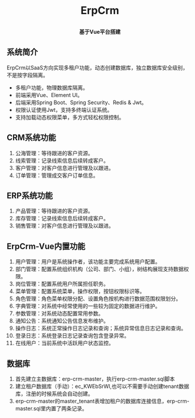 <h1 align="center" style="margin: 30px 0 30px; font-weight: bold;">ErpCrm</h1>
<h4 align="center">基于Vue平台搭建</h4>

## 系统简介

ErpCrm以SaaS方向实现多租户功能，动态创建数据库，独立数据库安全级别，不是按字段隔离。

* 多租户功能，物理数据库隔离。
* 前端采用Vue、Element UI。
* 后端采用Spring Boot、Spring Security、Redis & Jwt。
* 权限认证使用Jwt，支持多终端认证系统。
* 支持加载动态权限菜单，多方式轻松权限控制。


## CRM系统功能

1. 公海管理：等待跟进的客户资源。
2. 线索管理：记录线索信息后续转成客户。
3. 客户管理：对客户信息进行管理及以跟进。
4. 订单管理：管理成交客户订单信息。

## ERP系统功能

1. 产品管理：等待跟进的客户资源。
2. 库存管理：记录线索信息后续转成客户。
3. 销售管理：对客户信息进行管理及以跟进。

## ErpCrm-Vue内置功能

1. 用户管理：用户是系统操作者，该功能主要完成系统用户配置。
2. 部门管理：配置系统组织机构（公司、部门、小组），树结构展现支持数据权限。
3. 岗位管理：配置系统用户所属担任职务。
4. 菜单管理：配置系统菜单，操作权限，按钮权限标识等。
5. 角色管理：角色菜单权限分配、设置角色按机构进行数据范围权限划分。
6. 字典管理：对系统中经常使用的一些较为固定的数据进行维护。
7. 参数管理：对系统动态配置常用参数。
8. 通知公告：系统通知公告信息发布维护。
9. 操作日志：系统正常操作日志记录和查询；系统异常信息日志记录和查询。
10. 登录日志：系统登录日志记录查询包含登录异常。
11. 在线用户：当前系统中活跃用户状态监控。

## 数据库

1. 首先建立主数据库：erp-crm-master，执行erp-crm-master.sql脚本
2. 建立租户数据库（手动）：ec_KWEbSrWI,也可以不需要手动创建tenant数据库，注册的时候系统会自动创建。
3. erp-crm-master的master_tenant表增加租户的数据库连接信息，erp-crm-master.sql里内置了两条记录。






